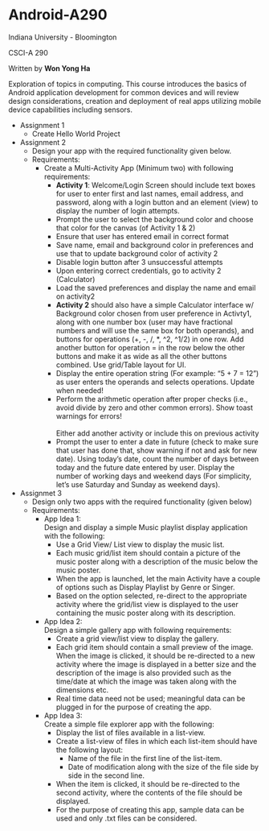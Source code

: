 # Android-A290<br />

Indiana University - Bloomington<br />

CSCI-A 290<br />

Written by **Won Yong Ha**<br />

Exploration of topics in computing. This course introduces the basics of Android application development for common devices and will review design considerations, creation and deployment of real apps utilizing mobile device capabilities including sensors.<br />

* Assignment 1<br />
  * Create Hello World Project<br />
* Assignment 2<br />
  * Design your app with the required functionality given below.<br />
  * Requirements:<br />
    * Create a Multi-Activity App (Minimum two) with following requirements:<br />
      * **Activity 1**: Welcome/Login Screen should include text boxes for user to enter first and last names, email address, and password, along with a login button and an element (view) to display the number of login attempts.<br />
      * Prompt the user to select the background color and choose that color for the canvas (of Activity 1 & 2)<br />
      * Ensure that user has entered email in correct format<br />
      * Save name, email and background color in preferences and use that to update background color of activity 2<br />
      * Disable login button after 3 unsuccessful attempts<br />
      * Upon entering correct credentials, go to activity 2 (Calculator)<br />
      * Load the saved preferences and display the name and email on activity2<br />
      * **Activity 2** should also have a simple Calculator interface w/ Background color chosen from user preference in Activty1, along with one number box (user may have fractional numbers and will use the same box for both operands), and buttons for operations (+, -, /, *, ^2, ^1/2) in one row. Add another button for operation = in the row below the other buttons and make it as wide as all the other buttons combined. Use grid/Table layout for UI.<br />
      * Display the entire operation string (For example: “5 + 7 = 12”) as user enters the operands and selects operations. Update when needed!<br />
      * Perform the arithmetic operation after proper checks (i.e., avoid divide by zero and other common errors). Show toast warnings for errors!<br /><br />
    Either add another activity or include this on previous activity<br />
      * Prompt the user to enter a date in future (check to make sure that user has done that, show warning if not and ask for new date). Using today’s date, count the number of days between today and the future date entered by user. Display the number of working days and weekend days (For simplicity, let’s use Saturday and Sunday as weekend days).
* Assignmet 3<br />
  * Design only two apps with the required functionality (given below)
  * Requirements:<br />
    * App Idea 1:<br />Design and display a simple Music playlist display application with the following:
      * Use a Grid View/ List view to display the music list.
      * Each music grid/list item should contain a picture of the music poster along with a description of the music below the music poster.
      * When the app is launched, let the main Activity have a couple of options such as Display Playlist by Genre or Singer.
      * Based on the option selected, re-direct to the appropriate activity where the grid/list view is displayed to the user containing the music poster along with its description.
    * App Idea 2: <br />Design a simple gallery app with following requirements:
      * Create a grid view/list view to display the gallery.
      * Each grid item should contain a small preview of the image. When the image is clicked, it should be re-directed to a new activity where the image is displayed in a better size and the description of the image is also provided such as the time/date at which the image was taken along with the dimensions etc.
      * Real time data need not be used; meaningful data can be plugged in for the purpose of creating the app.
    * App Idea 3:<br />Create a simple file explorer app with the following:
      * Display the list of files available in a list-view.
      * Create a list-view of files in which each list-item should have the following layout:
        * Name of the file in the first line of the list-item.
        * Date of modification along with the size of the file side by side in the second line.
      * When the item is clicked, it should be re-directed to the second activity, where the contents of the file should be displayed.
      * For the purpose of creating this app, sample data can be used and only .txt files can be
considered.
